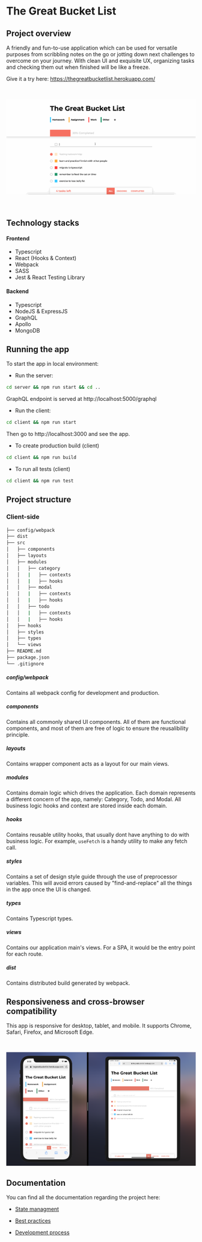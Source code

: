 # The Great Bucket List

## Project overview

A friendly and fun-to-use application which can be used for versatile purposes from scribbling notes on the go or jotting down next challenges to overcome on your journey. With clean UI and exquisite UX, organizing tasks and checking them out when finished will be like a freeze.

Give it a try here: https://thegreatbucketlist.herokuapp.com/

<br/>

![app-interaction](screenshots/todo.gif)

<br/>

## Technology stacks

#### Frontend
- Typescript
- React (Hooks & Context)
- Webpack
- SASS
- Jest & React Testing Library

#### Backend
- Typescript
- NodeJS & ExpressJS
- GraphQL
- Apollo
- MongoDB

## Running the app

To start the app in local environment:

- Run the server:

```bash
cd server && npm run start && cd ..
```

GraphQL endpoint is served at http://localhost:5000/graphql

- Run the client:

```bash
cd client && npm run start
```

Then go to http://localhost:3000 and see the app.

- To create production build (client)

```bash
cd client && npm run build
```

- To run all tests (client)

```bash
cd client && npm run test
```


## Project structure

### Client-side

```bash
├── config/webpack
├── dist
├── src
│   ├── components
│   ├── layouts
│   ├── modules
│   │   ├── category
│   │   |   ├── contexts
│   │   |   ├── hooks
│   │   ├── modal
│   │   |   ├── contexts
│   │   |   ├── hooks
│   │   ├── todo
│   │   |   ├── contexts
│   │   |   ├── hooks
│   ├── hooks
│   ├── styles
│   ├── types
│   └── views
├── README.md
├── package.json
└── .gitignore
```
##### config/webpack
Contains all webpack config for development and production.

##### components
Contains all commonly shared UI components. All of them are functional components, and most of them are free of logic to ensure the reusalibility principle.

##### layouts
Contains wrapper component acts as a layout for our main views.

##### modules
Contains domain logic which drives the application. Each domain represents a different concern of the app, namely: Category, Todo, and Modal. All business logic hooks and context are stored inside each domain.

##### hooks
Contains reusable utility hooks, that usually dont have anything to do with business logic. For example, `useFetch` is a handy utility to make any fetch call.

##### styles
Contains a set of design style guide through the use of preprocessor variables. This will avoid errors caused by "find-and-replace" all the things in the app once the UI is changed.

##### types
Contains Typescript types.

##### views
Contains our application main's views. For a SPA, it would be the entry point for each route.

##### dist
Contains distributed build generated by webpack.


## Responsiveness and cross-browser compatibility

This app is responsive for desktop, tablet, and mobile. It supports Chrome, Safari, Firefox, and Microsoft Edge.

<br/>

![Responsive](screenshots/responsive.png)


## Documentation

You can find all the documentation regarding the project here:

- [State managment](docs/state-management.md)

- [Best practices](docs/best-practices.md)

- [Development process](docs/dev-process.md)

